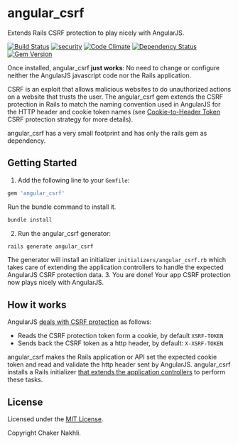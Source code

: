 angular_csrf                                                                                       
=============

Extends Rails CSRF protection to play nicely with AngularJS.

[![Build Status](https://travis-ci.org/nakhli/angular_csrf.svg)](https://travis-ci.org/nakhli/angular_csrf)
[![security](https://hakiri.io/github/nakhli/angular_csrf/master.svg)](https://hakiri.io/github/nakhli/angular_csrf/master)
[![Code Climate](https://codeclimate.com/github/nakhli/angular_csrf/badges/gpa.svg)](https://codeclimate.com/github/nakhli/angular_csrf)
[![Dependency Status](https://gemnasium.com/nakhli/angular_csrf.svg)](https://gemnasium.com/nakhli/angular_csrf)
[![Gem Version](https://badge.fury.io/rb/angular_csrf.svg)](http://badge.fury.io/rb/angular_csrf)

Once installed, angular_csrf **just works**: No need to change or configure neither the AngularJS javascript code
nor the Rails application.

CSRF is an exploit that allows malicious websites to do unauthorized actions on a website that trusts the user.
The angular_csrf gem extends the CSRF protection in Rails to match the naming convention used in AngularJS for the HTTP
header and cookie token names
(see [Cookie-to-Header Token](http://en.wikipedia.org/wiki/Cross-site_request_forgery#Cookie-to-Header_Token) CSRF
protection strategy for more details).

angular_csrf has a very small footprint and has only the rails gem as dependency.

## Getting Started

1. Add the following line to your `Gemfile`:
  ```ruby
  gem 'angular_csrf'
  ```
  
  Run the bundle command to install it.
  ```sh
  bundle install
  ```
2. Run the angular_csrf generator:
  ```sh
  rails generate angular_csrf
  ```
  
  The generator will install an initializer `initializers/angular_csrf.rb` which takes care of extending
  the application controllers to handle the expected AngularJS CSRF protection data.
3. You are done! Your app CSRF protection now plays nicely with AngularJS.

## How it works

AngularJS [deals with CSRF protection](https://docs.angularjs.org/api/ng/service/$http#cross-site-request-forgery-xsrf-protection) as follows:
* Reads the CSRF protection token form a cookie, by default `XSRF-TOKEN`
* Sends back the CSRF token as a http header, by default: `X-XSRF-TOKEN`

angular_csrf makes the Rails application or API set the expected cookie token and read and validate the
http header sent by AngularJS. angular_csrf installs a Rails initializer
[that extends the application controllers](https://github.com/Sinbadsoft/angular_csrf/blob/master/lib/angular_csrf.rb)
to perform these tasks.

## License

Licensed under the [MIT License](http://opensource.org/licenses/MIT).

Copyright Chaker Nakhli.

